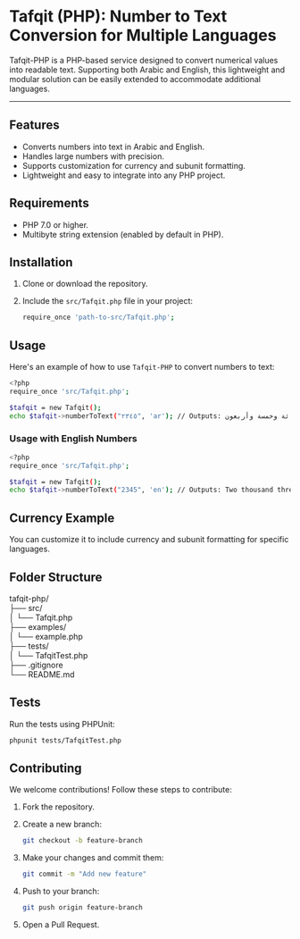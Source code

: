 # Tafqit (PHP): Number to Text Conversion for Multiple Languages

Tafqit-PHP is a PHP-based service designed to convert numerical values into readable text. Supporting both Arabic and English, this lightweight and modular solution can be easily extended to accommodate additional languages.

---

## Features

- Converts numbers into text in Arabic and English.
- Handles large numbers with precision.
- Supports customization for currency and subunit formatting.
- Lightweight and easy to integrate into any PHP project.

## Requirements

- PHP 7.0 or higher.
- Multibyte string extension (enabled by default in PHP).

## Installation

1. Clone or download the repository.
2. Include the `src/Tafqit.php` file in your project:
  
    ```bash
    require_once 'path-to-src/Tafqit.php';
    ```

## Usage

Here's an example of how to use `Tafqit-PHP` to convert numbers to text:

```bash
<?php
require_once 'src/Tafqit.php';

$tafqit = new Tafqit();
echo $tafqit->numberToText("٢٣٤٥", 'ar'); // Outputs: ألفان وثلاثمائة وخمسة وأربعون
```

### Usage with English Numbers

```bash
<?php
require_once 'src/Tafqit.php';

$tafqit = new Tafqit();
echo $tafqit->numberToText("2345", 'en'); // Outputs: Two thousand three hundred forty-five
```

## Currency Example

You can customize it to include currency and subunit formatting for specific languages.

## Folder Structure

tafqit-php/                                                                              
├── src/                                                                              
│   └── Tafqit.php                                                                          
├── examples/                                                                        
│   └── example.php                                                                      
├── tests/                                                                      
│   └── TafqitTest.php                                                              
├── .gitignore                                                                
└── README.md                                                                  

## Tests

Run the tests using PHPUnit:

```bash
phpunit tests/TafqitTest.php
```

## Contributing

We welcome contributions! Follow these steps to contribute:

1. Fork the repository.
2. Create a new branch:
  
    ```bash
    git checkout -b feature-branch
    ```
    
3. Make your changes and commit them:
  
    ```bash
    git commit -m "Add new feature"
    ```

4. Push to your branch:

    ```bash
    git push origin feature-branch
    ```

5. Open a Pull Request.
